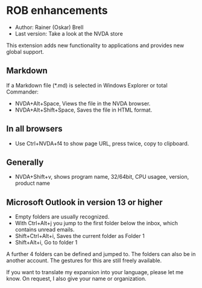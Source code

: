# ROB enhancements
* Author: Rainer (Oskar) Brell 
* Last version: Take a look at the NVDA store

This extension adds new functionality to applications and provides new global support.

## Markdown

If a Markdown file (*.md) is selected in Windows Explorer or total Commander:

* NVDA+Alt+Space, Views the file in the NVDA browser.
* NVDA+Alt+Shift+Space, Saves the file in HTML format.

## In all browsers 

* Use Ctrl+NVDA+f4 to show page URL, press twice, copy to clipboard.

## Generally

* NVDA+Shift+v, shows program name, 32/64bit, CPU usagee, version, product name

## Microsoft Outlook in version 13 or higher

* Empty folders are usually recognized.
* With Ctrl+Alt+j you jump to the first folder below the inbox, which contains unread emails.
* Shift+Ctrl+Alt+i, Saves the current folder as Folder 1
* Shift+Alt+i, Go to folder 1

A further 4 folders can be defined and jumped to. The folders can also be in another account. The gestures for this are still freely available.

If you want to translate my expansion into your language, please let me know. On request, I also give your name or organization.